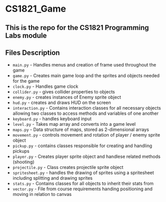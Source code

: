 # CS1821_Game

## This is the repo for the CS1821 Programming Labs module

## Files Description

- `main.py` - Handles menus and creation of frame used throughout the game
- `game.py` - Creates main game loop and the sprites and objects needed for the game
- `clock.py` - Handles game clock
- `collider.py` - gives collider properties to objects
- `enemy.py` - creates instances of Enemy sprite object
- `hud.py` - creates and draws HUD on the screen
- `interaction.py` - Contains interaction classes for all necessary objects allowing two classes to access methods and variables of one another
- `keyboard.py` - handles keyboard input
- `level.py` - Takes map array and converts into a game level
- `maps.py` - Data structure of maps, stored as 2-dimensional arrays
- `movement.py` - controls movement and rotation of player / enemy sprite object
- `pickup.py` - contains classes responsible for creating and handling pickups
- `player.py` - Creates player sprite object and handlese related methods (shooting)
- `projectile.py` - Class creates projectile sprite object
- `spritesheet.py` - handles the drawing of sprites using a spritesheet including splitting and drawing sprites
- `stats.py` - Contains classes for all objects to inherit their stats from
- `vector.py` - File from course requirements handing positioning and moving in relation to canvas
